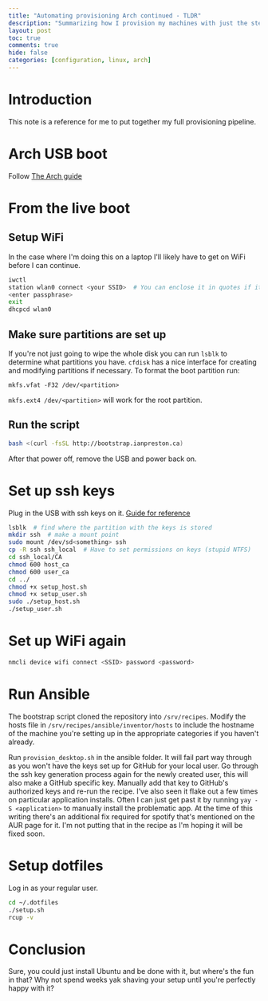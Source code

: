 ```yaml
---
title: "Automating provisioning Arch continued - TLDR"
description: "Summarizing how I provision my machines with just the steps to reproduce the process."
layout: post
toc: true
comments: true
hide: false
categories: [configuration, linux, arch]
---
```


# Introduction

This note is a reference for me to put together my full provisioning pipeline.

# Arch USB boot

Follow [The Arch guide](https://wiki.archlinux.org/index.php/USB_flash_installation_medium)

# From the live boot

## Setup WiFi

In the case where I'm doing this on a laptop I'll likely have to get on WiFi before I can continue.

```bash
iwctl
station wlan0 connect <your SSID>  # You can enclose it in quotes if it has spaces
<enter passphrase>
exit
dhcpcd wlan0
```

## Make sure partitions are set up

If you're not just going to wipe the whole disk you can run ```lsblk``` to determine what partitions you have. ```cfdisk``` has a nice interface for creating and modifying partitions if necessary. To format the boot partition run:

```mkfs.vfat -F32 /dev/<partition>```

```mkfs.ext4 /dev/<partition>``` will work for the root partition.

## Run the script

```bash
bash <(curl -fsSL http://bootstrap.ianpreston.ca)
```

After that power off, remove the USB and power back on.

# Set up ssh keys

Plug in the USB with ssh keys on it. [Guide for reference](http://blog.ianpreston.ca/2020/05/03/ssh.html)

```bash
lsblk  # find where the partition with the keys is stored
mkdir ssh  # make a mount point
sudo mount /dev/sd<something> ssh
cp -R ssh ssh_local  # Have to set permissions on keys (stupid NTFS)
cd ssh_local/CA
chmod 600 host_ca
chmod 600 user_ca
cd ../
chmod +x setup_host.sh
chmod +x setup_user.sh
sudo ./setup_host.sh
./setup_user.sh
```

# Set up WiFi again

```bash
nmcli device wifi connect <SSID> password <password>
```

# Run Ansible

The bootstrap script cloned the repository into ```/srv/recipes```. Modify the hosts file in ```/srv/recipes/ansible/inventor/hosts``` to include the hostname of the machine you're setting up in the appropriate categories if you haven't already.

Run ```provision_desktop.sh``` in the ansible folder. It will fail part way through as you won't have the keys set up for GitHub for your local user. Go through the ssh key generation process again for the newly created user, this will also make a GitHub specific key. Manually add that key to GitHub's authorized keys and re-run the recipe. I've also seen it flake out a few times on particular application installs. Often I can just get past it by running ```yay -S <application>``` to manually install the problematic app. At the time of this writing there's an additional fix required for spotify that's mentioned on the AUR page for it. I'm not putting that in the recipe as I'm hoping it will be fixed soon.

# Setup dotfiles

Log in as your regular user.

```bash
cd ~/.dotfiles
./setup.sh
rcup -v
```

# Conclusion

Sure, you could just install Ubuntu and be done with it, but where's the fun in that? Why not spend weeks yak shaving your setup until you're perfectly happy with it?
